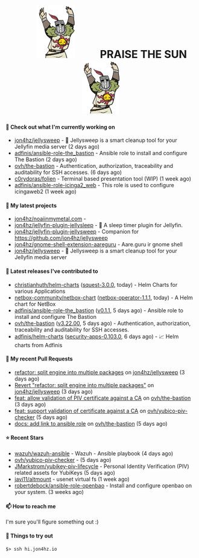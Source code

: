 <h1 align="center">
  <img src="./assets/praise-the-sun.gif" width="100" alt="PRAISE THE SUN" style="margin: 0 60px;"/>
  PRAISE THE SUN
  <img src="./assets/praise-the-sun.gif" width="100" alt="PRAISE THE SUN" style="margin: 0 60px;"/>
</h1>

#### 👷 Check out what I'm currently working on

- [jon4hz/jellysweep](https://github.com/jon4hz/jellysweep) - 🧹 Jellysweep is a smart cleanup tool for your Jellyfin media server (2 days ago)
- [adfinis/ansible-role-the_bastion](https://github.com/adfinis/ansible-role-the_bastion) - Ansible role to install and configure The Bastion (2 days ago)
- [ovh/the-bastion](https://github.com/ovh/the-bastion) - Authentication, authorization, traceability and auditability for SSH accesses. (6 days ago)
- [c0rydoras/folien](https://github.com/c0rydoras/folien) - Terminal based presentation tool (WIP) (1 week ago)
- [adfinis/ansible-role-icinga2_web](https://github.com/adfinis/ansible-role-icinga2_web) - This role is used to configure icingaweb2 (1 week ago)

#### 🌱 My latest projects

- [jon4hz/noaiinmymetal.com](https://github.com/jon4hz/noaiinmymetal.com) - 
- [jon4hz/jellyfin-plugin-jellysleep](https://github.com/jon4hz/jellyfin-plugin-jellysleep) - 🌙 A sleep timer plugin for Jellyfin.
- [jon4hz/jellyfin-plugin-jellysweep](https://github.com/jon4hz/jellyfin-plugin-jellysweep) - Companion for https://github.com/jon4hz/jellysweep
- [jon4hz/gnome-shell-extension-aareguru](https://github.com/jon4hz/gnome-shell-extension-aareguru) - Aare.guru ir gnome shell
- [jon4hz/jellysweep](https://github.com/jon4hz/jellysweep) - 🧹 Jellysweep is a smart cleanup tool for your Jellyfin media server

#### 🔭 Latest releases I've contributed to

- [christianhuth/helm-charts](https://github.com/christianhuth/helm-charts) ([squest-3.0.0](https://github.com/christianhuth/helm-charts/releases/tag/squest-3.0.0), today) - Helm Charts for various Applications
- [netbox-community/netbox-chart](https://github.com/netbox-community/netbox-chart) ([netbox-operator-1.1.1](https://github.com/netbox-community/netbox-chart/releases/tag/netbox-operator-1.1.1), today) - A Helm chart for NetBox
- [adfinis/ansible-role-the_bastion](https://github.com/adfinis/ansible-role-the_bastion) ([v0.1.1](https://github.com/adfinis/ansible-role-the_bastion/releases/tag/v0.1.1), 5 days ago) - Ansible role to install and configure The Bastion
- [ovh/the-bastion](https://github.com/ovh/the-bastion) ([v3.22.00](https://github.com/ovh/the-bastion/releases/tag/v3.22.00), 5 days ago) - Authentication, authorization, traceability and auditability for SSH accesses.
- [adfinis/helm-charts](https://github.com/adfinis/helm-charts) ([security-apps-0.103.0](https://github.com/adfinis/helm-charts/releases/tag/security-apps-0.103.0), 6 days ago) - 📈 Helm charts from Adfinis

#### 🔨 My recent Pull Requests

- [refactor: split engine into multiple packages](https://github.com/jon4hz/jellysweep/pull/123) on [jon4hz/jellysweep](https://github.com/jon4hz/jellysweep) (3 days ago)
- [Revert &#34;refactor: split engine into multiple packages&#34;](https://github.com/jon4hz/jellysweep/pull/122) on [jon4hz/jellysweep](https://github.com/jon4hz/jellysweep) (3 days ago)
- [feat: allow validation of PIV certificate against a CA](https://github.com/ovh/the-bastion/pull/589) on [ovh/the-bastion](https://github.com/ovh/the-bastion) (3 days ago)
- [feat: support validation of certificate against a CA](https://github.com/ovh/yubico-piv-checker/pull/9) on [ovh/yubico-piv-checker](https://github.com/ovh/yubico-piv-checker) (5 days ago)
- [docs: add link to ansible role](https://github.com/ovh/the-bastion/pull/588) on [ovh/the-bastion](https://github.com/ovh/the-bastion) (5 days ago)

#### ⭐ Recent Stars

- [wazuh/wazuh-ansible](https://github.com/wazuh/wazuh-ansible) - Wazuh - Ansible playbook (4 days ago)
- [ovh/yubico-piv-checker](https://github.com/ovh/yubico-piv-checker) -  (5 days ago)
- [JMarkstrom/yubikey-piv-lifecycle](https://github.com/JMarkstrom/yubikey-piv-lifecycle) - Personal Identity Verification (PIV) related assets for YubiKeys (5 days ago)
- [javi11/altmount](https://github.com/javi11/altmount) - usenet virtual fs (1 week ago)
- [robertdebock/ansible-role-openbao](https://github.com/robertdebock/ansible-role-openbao) - Install and configure openbao on your system. (3 weeks ago)

#### 📫 How to reach me
I'm sure you'll figure something out :)

#### 👀 Things to try out
```
$> ssh hi.jon4hz.io
```